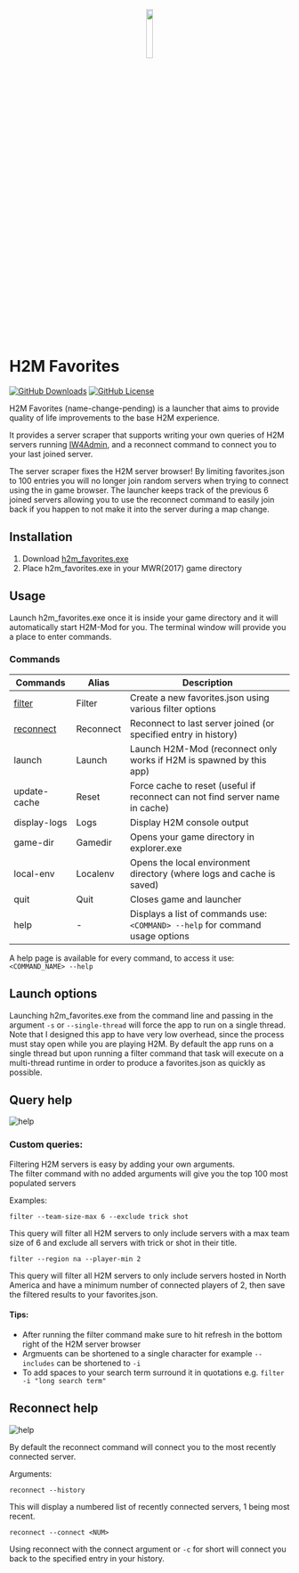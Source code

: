 [iw4m-server-master]: https://master.iw4.zip/servers#
[filter-help]: https://i.imgur.com/13Ni21N.png "query arguments"
[reconnect-help]: https://i.imgur.com/bKSbsBL.png "history arguments"
[latest-dl]: https://github.com/WardLordRuby/H2M_favorites/releases/download/v0.4.0/h2m_favorites.exe
<div align="center">
    <img src="https://i.imgur.com/VAxzjQZ.png" width="15%" height="15%">
</div>

# H2M Favorites
[![GitHub Downloads](https://img.shields.io/github/downloads/WardLordRuby/H2M_favorites/total?label=Downloads&labelColor=%2323282e&color=%230e8726)][latest-dl]
[![GitHub License](https://img.shields.io/github/license/WardLordRuby/H2M_favorites?label=License&labelColor=%2323282e)](LICENSE)  

H2M Favorites (name-change-pending) is a launcher that aims to provide quality of life improvements to the base H2M experience.  

It provides a server scraper that supports writing your own queries of H2M servers running [IW4Admin][iw4m-server-master], and a reconnect command to connect you to your last joined server.  

The server scraper fixes the H2M server browser! By limiting favorites.json to 100 entries you will no longer join random servers when trying to connect using the in game browser.
The launcher keeps track of the previous 6 joined servers allowing you to use the reconnect command to easily join back if you happen to not make it into the server during a map change.  

## Installation
1. Download [h2m_favorites.exe][latest-dl]
2. Place h2m_favorites.exe in your MWR(2017) game directory

## Usage
Launch h2m_favorites.exe once it is inside your game directory and it will automatically start H2M-Mod for you. The terminal window will provide you a place to enter commands.

### Commands  
| Commands                     | Alias     | Description                                                                   |
| ---------------------------- | --------- | ----------------------------------------------------------------------------- |
| [filter](#query-help)        | Filter    | Create a new favorites.json using various filter options                      |
| [reconnect](#reconnect-help) | Reconnect | Reconnect to last server joined (or specified entry in history)               |
| launch                       | Launch    | Launch H2M-Mod (reconnect only works if H2M is spawned by this app)           |
| update-cache                 | Reset     | Force cache to reset (useful if reconnect can not find server name in cache)  |
| display-logs                 | Logs      | Display H2M console output                                                    |
| game-dir                     | Gamedir   | Opens your game directory in explorer.exe                                     |
| local-env                    | Localenv  | Opens the local environment directory (where logs and cache is saved)         |
| quit                         | Quit      | Closes game and launcher                                                      |
| help                         | -         | Displays a list of commands use: `<COMMAND> --help` for command usage options |

A help page is available for every command, to access it use: `<COMMAND_NAME> --help`

## Launch options
Launching h2m_favorites.exe from the command line and passing in the argument `-s` or `--single-thread` will force the app to run on a single thread. Note that I designed this app to have very low overhead, since the process must stay open while you are playing H2M. By default the app runs on a single thread but upon running a filter command that task will execute on a multi-thread runtime in order to produce a favorites.json as quickly as possible.

## Query help
![help][filter-help]

### Custom queries:
Filtering H2M servers is easy by adding your own arguments.  
The filter command with no added arguments will give you the top 100 most populated servers  

Examples:
     
   ```
   filter --team-size-max 6 --exclude trick shot 
   ```
   This query will filter all H2M servers to only include servers with a max team size of 6 and exclude all servers with trick or shot in their title.
   ```
   filter --region na --player-min 2
   ```
   This query will filter all H2M servers to only include servers hosted in North America and have a minimum number of connected players of 2, then save the filtered results to your favorites.json.

#### Tips:
- After running the filter command make sure to hit refresh in the bottom right of the H2M server browser
- Argmuents can be shortened to a single character for example `--includes` can be shortened to `-i`
- To add spaces to your search term surround it in quotations e.g. `filter -i "long search term"`

## Reconnect help
![help][reconnect-help]

By default the reconnect command will connect you to the most recently connected server.  

Arguments:  

```
reconnect --history
```
This will display a numbered list of recently connected servers, 1 being most recent.  
```
reconnect --connect <NUM>
```
Using reconnect with the connect argument or `-c` for short will connect you back to the specified entry in your history.  
